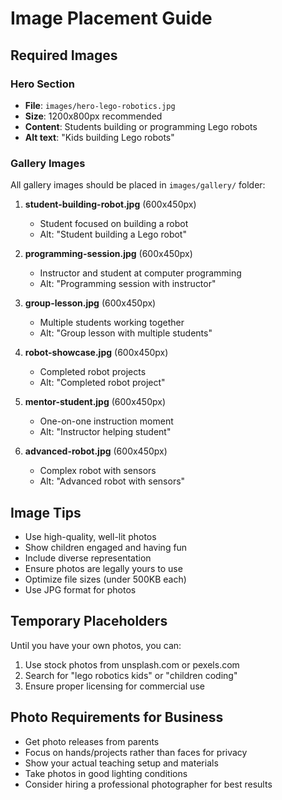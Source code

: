 # Image Placement Guide

## Required Images

### Hero Section
- **File**: `images/hero-lego-robotics.jpg`
- **Size**: 1200x800px recommended
- **Content**: Students building or programming Lego robots
- **Alt text**: "Kids building Lego robots"

### Gallery Images
All gallery images should be placed in `images/gallery/` folder:

1. **student-building-robot.jpg** (600x450px)
   - Student focused on building a robot
   - Alt: "Student building a Lego robot"

2. **programming-session.jpg** (600x450px)
   - Instructor and student at computer programming
   - Alt: "Programming session with instructor"

3. **group-lesson.jpg** (600x450px)
   - Multiple students working together
   - Alt: "Group lesson with multiple students"

4. **robot-showcase.jpg** (600x450px)
   - Completed robot projects
   - Alt: "Completed robot project"

5. **mentor-student.jpg** (600x450px)
   - One-on-one instruction moment
   - Alt: "Instructor helping student"

6. **advanced-robot.jpg** (600x450px)
   - Complex robot with sensors
   - Alt: "Advanced robot with sensors"

## Image Tips

- Use high-quality, well-lit photos
- Show children engaged and having fun
- Include diverse representation
- Ensure photos are legally yours to use
- Optimize file sizes (under 500KB each)
- Use JPG format for photos

## Temporary Placeholders

Until you have your own photos, you can:
1. Use stock photos from unsplash.com or pexels.com
2. Search for "lego robotics kids" or "children coding"
3. Ensure proper licensing for commercial use

## Photo Requirements for Business

- Get photo releases from parents
- Focus on hands/projects rather than faces for privacy
- Show your actual teaching setup and materials
- Take photos in good lighting conditions
- Consider hiring a professional photographer for best results
